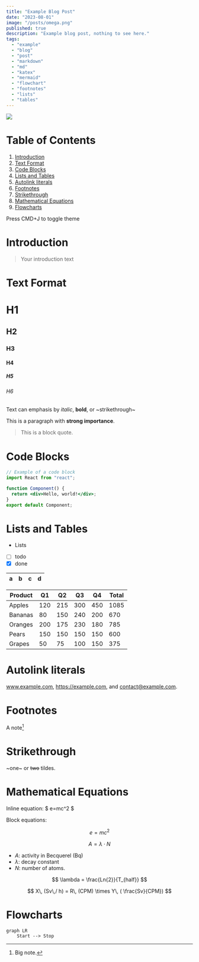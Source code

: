 ```yaml
---
title: "Example Blog Post"
date: "2023-08-01"
image: "/posts/omega.png"
published: true
description: "Example blog post, nothing to see here."
tags:
  - "example"
  - "blog"
  - "post"
  - "markdown"
  - "md"
  - "katex"
  - "mermaid"
  - "flowchart"
  - "footnotes"
  - "lists"
  - "tables"
---
```


![](omega.png)

# Table of Contents

1. [Introduction](#introduction)
2. [Text Format](#text-format)
3. [Code Blocks](#code-blocks)
4. [Lists and Tables](#Lists-and-tables)
5. [Autolink literals](#Autolink-literals)
6. [Footnotes](#Footnotes)
7. [Strikethrough](#Strikethrough)
8. [Mathematical Equations](#Mathematical-equations)
9. [Flowcharts](#Flowcharts)

Press CMD+J to toggle theme

# Introduction

> Your introduction text

# Text Format

# H1

## H2

### H3

#### H4

##### H5

###### H6

Text can emphasis by _italic_, **bold**, or ~strikethrough~

This is a paragraph with **strong importance**.

> This is a block quote.

# Code Blocks

```jsx
// Example of a code block
import React from "react";

function Component() {
  return <div>Hello, world!</div>;
}
export default Component;
```

# Lists and Tables

- Lists
- [ ] todo
- [x] done

| a   | b   |   c |  d  |
| --- | :-- | --: | :-: |

| Product | Q1  | Q2  | Q3  | Q4  | Total |
| ------- | --- | --- | --- | --- | ----- |
| Apples  | 120 | 215 | 300 | 450 | 1085  |
| Bananas | 80  | 150 | 240 | 200 | 670   |
| Oranges | 200 | 175 | 230 | 180 | 785   |
| Pears   | 150 | 150 | 150 | 150 | 600   |
| Grapes  | 50  | 75  | 100 | 150 | 375   |

# Autolink literals

www.example.com, https://example.com, and contact@example.com.

# Footnotes

A note[^1]

[^1]: Big note.

# Strikethrough

~one~ or ~~two~~ tildes.

# Mathematical Equations

Inline equation: $ e=mc^2 $

Block equations:

$$
e=mc^2
$$

$$
A = \lambda \cdot N
$$

- $A$: activity in Becquerel (Bq)
- $\lambda$: decay constant
- $N$: number of atoms.

$$
\lambda = \frac{Ln{2}}{T_{half}}
$$

$$
 X\, (Sv\,/ h) = R\, (CPM) \times Y\, ( \frac{Sv}{CPM})
$$

# Flowcharts

```mermaid
graph LR
    Start --> Stop
```
